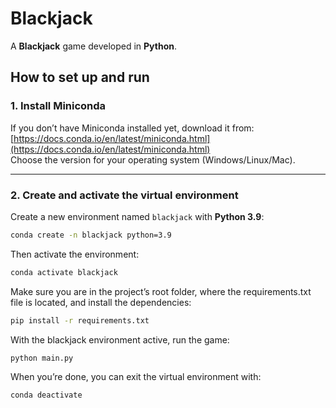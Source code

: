 # Blackjack

A **Blackjack** game developed in **Python**.

## How to set up and run

### 1. Install Miniconda
If you don’t have Miniconda installed yet, download it from:  
[https://docs.conda.io/en/latest/miniconda.html](https://docs.conda.io/en/latest/miniconda.html)  
Choose the version for your operating system (Windows/Linux/Mac).

---

### 2. Create and activate the virtual environment

Create a new environment named `blackjack` with **Python 3.9**:
```bash
conda create -n blackjack python=3.9
```

Then activate the environment:
```bash
conda activate blackjack
```

Make sure you are in the project’s root folder, where the requirements.txt file is located, and install the dependencies:
```bash
pip install -r requirements.txt
```

With the blackjack environment active, run the game:
```bash
python main.py
```

When you’re done, you can exit the virtual environment with:
```bash
conda deactivate
```
